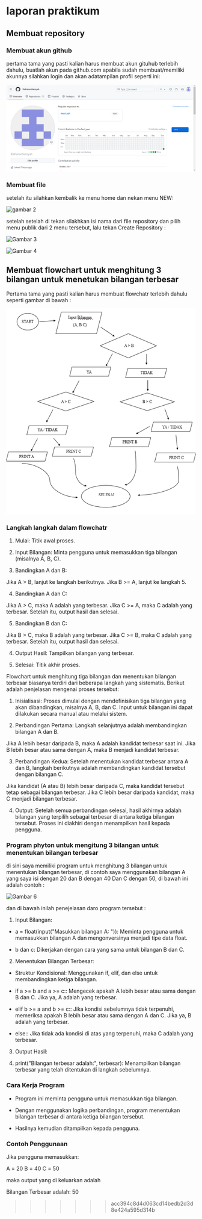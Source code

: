 # laporan praktikum

## Membuat repository

### Membuat akun github

pertama tama yang pasti kalian harus membuat akun gituhub terlebih dahulu, buatlah akun pada github.com
apabila sudah membuat/memiliki akunnya silahkan login dan akan adatampilan profil seperti ini:

![Gambar 1](Png/Profil.png)

### Membuat file
setelah itu silahkan kembalik ke menu home dan nekan menu NEW:

![gambar 2]()

setelah setelah di tekan silakhkan isi nama dari file repository dan pilih menu publik dari 2 menu tersebut,
lalu tekan Create Repository :

![Gambar 3]()

![Gambar 4]()

## Membuat flowchart untuk menghitung 3 bilangan untuk menetukan bilangan terbesar

Pertama tama yang pasti kalian harus membuat flowchatr terlebih dahulu seperti gambar di bawah :

![Gambar 5](Png/Flowchart.png)

### Langkah langkah dalam flowchatr

1. Mulai: Titik awal proses.

2. Input Bilangan: Minta pengguna untuk memasukkan tiga bilangan (misalnya A, B, C).

3. Bandingkan A dan B:

Jika A > B, lanjut ke langkah berikutnya.
Jika B >= A, lanjut ke langkah 5.

4. Bandingkan A dan C:

Jika A > C, maka A adalah yang terbesar.
Jika C >= A, maka C adalah yang terbesar.
Setelah itu, output hasil dan selesai.

5. Bandingkan B dan C:

Jika B > C, maka B adalah yang terbesar.
Jika C >= B, maka C adalah yang terbesar.
Setelah itu, output hasil dan selesai.

4. Output Hasil: Tampilkan bilangan yang terbesar.

7. Selesai: Titik akhir proses.

Flowchart untuk menghitung tiga bilangan dan menentukan bilangan terbesar biasanya terdiri dari beberapa langkah yang sistematis. Berikut adalah penjelasan mengenai proses tersebut:

1. Inisialisasi: Proses dimulai dengan mendefinisikan tiga bilangan yang akan dibandingkan, misalnya A, B, dan C. Input untuk bilangan ini dapat dilakukan secara manual atau melalui sistem.

2. Perbandingan Pertama: Langkah selanjutnya adalah membandingkan bilangan A dan B.

Jika A lebih besar daripada B, maka A adalah kandidat terbesar saat ini.
Jika B lebih besar atau sama dengan A, maka B menjadi kandidat terbesar.

3. Perbandingan Kedua: Setelah menentukan kandidat terbesar antara A dan B, langkah berikutnya adalah membandingkan kandidat tersebut dengan bilangan C.

Jika kandidat (A atau B) lebih besar daripada C, maka kandidat tersebut tetap sebagai bilangan terbesar.
Jika C lebih besar daripada kandidat, maka C menjadi bilangan terbesar.

4. Output: Setelah semua perbandingan selesai, hasil akhirnya adalah bilangan yang terpilih sebagai terbesar di antara ketiga bilangan tersebut. Proses ini diakhiri dengan menampilkan hasil kepada pengguna.

### Program phyton untuk mengitung 3 bilangan untuk menentukan bilangan terbesar

di sini saya memiliki program untuk menghitung 3 bilangan untuk menentukan bilangan terbesar,
di contoh saya menggunakan bilangan A yang saya isi dengan 20 dan B dengan 40 Dan C dengan 50, di bawah ini adalah contoh :

![Gambar 6]()

dan di bawah inilah penejelasan daro program tersebut :

1. Input Bilangan:

- a = float(input("Masukkan bilangan A: ")): Meminta pengguna untuk memasukkan bilangan A dan mengonversinya menjadi tipe data float.

- b dan c: Dikerjakan dengan cara yang sama untuk bilangan B dan C.

2. Menentukan Bilangan Terbesar:

- Struktur Kondisional: Menggunakan if, elif, dan else untuk membandingkan ketiga bilangan.

- if a >= b and a >= c:: Mengecek apakah A lebih besar atau sama dengan B dan C. Jika ya, A adalah yang terbesar.

- elif b >= a and b >= c:: Jika kondisi sebelumnya tidak terpenuhi, memeriksa apakah B lebih besar atau sama dengan A dan C. Jika ya, B adalah yang terbesar.

- else:: Jika tidak ada kondisi di atas yang terpenuhi, maka C adalah yang terbesar.

3. Output Hasil:

4. print("Bilangan terbesar adalah:", terbesar): Menampilkan bilangan terbesar yang telah ditentukan di langkah sebelumnya.

### Cara Kerja Program

- Program ini meminta pengguna untuk memasukkan tiga bilangan.

- Dengan menggunakan logika perbandingan, program menentukan bilangan terbesar di antara ketiga bilangan tersebut.

- Hasilnya kemudian ditampilkan kepada pengguna.

### Contoh Penggunaan

Jika pengguna memasukkan:

A = 20
B = 40
C = 50

maka output yang di keluarkan adalah 

Bilangan Terbesar adalah: 50
>>>>>>> acc394c8d4d063cd14bedb2d3d8e424a595d314b
